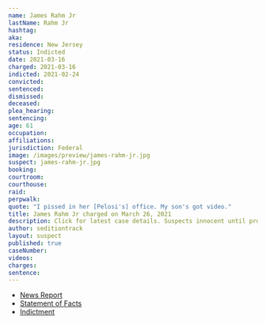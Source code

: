 ```yaml
---
name: James Rahm Jr
lastName: Rahm Jr
hashtag:
aka:
residence: New Jersey
status: Indicted
date: 2021-03-16
charged: 2021-03-16
indicted: 2021-02-24
convicted:
sentenced:
dismissed:
deceased:
plea_hearing:
sentencing:
age: 61
occupation:
affiliations:
jurisdiction: Federal
image: /images/preview/james-rahm-jr.jpg
suspect: james-rahm-jr.jpg
booking:
courtroom:
courthouse:
raid:
perpwalk:
quote: "I pissed in her [Pelosi's] office. My son's got video."
title: James Rahm Jr charged on March 26, 2021
description: Click for latest case details. Suspects innocent until proven guilty.
author: seditiontrack
layout: suspect
published: true
caseNumber:
videos:
charges:
sentence:
---
```

- [News Report](https://www.nj.com/atlantic/2021/04/father-and-son-from-nj-were-at-capitol-riot-together-feds-say.html)
- [Statement of Facts](https://extremism.gwu.edu/sites/g/files/zaxdzs2191/f/James%20Douglas%20Rahm%20III%20Statement%20of%20Facts.pdf)
- [Indictment](https://extremism.gwu.edu/sites/g/files/zaxdzs2191/f/James%20Douglas%20Rahm%20Jr%20Indictment.pdf)
